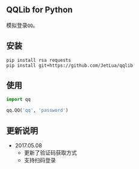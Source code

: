 QQLib for Python
---
模拟登录`QQ`。

安装
---

```
pip install rsa requests
pip install git+https://github.com/JetLua/qqlib
```


使用
---
```py
import qq

qq.QQ('qq', 'password')
```

更新说明
---

* 2017.05.08
  * 更新了验证码获取方式
  * 支持扫码登录
